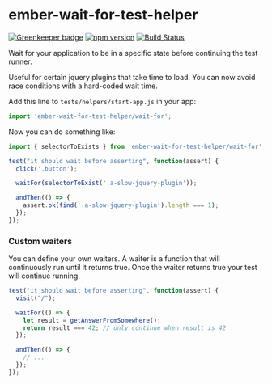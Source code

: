 # ember-wait-for-test-helper

[![Greenkeeper badge](https://badges.greenkeeper.io/kellyselden/ember-wait-for-test-helper.svg)](https://greenkeeper.io/)
[![npm version](https://badge.fury.io/js/ember-wait-for-test-helper.svg)](https://badge.fury.io/js/ember-wait-for-test-helper)
[![Build Status](https://travis-ci.org/ember-cli/ember-cli.svg?branch=master)](https://travis-ci.org/ember-cli/ember-cli)

Wait for your application to be in a specific state before continuing the test runner.

Useful for certain jquery plugins that take time to load. You can now avoid race conditions with a hard-coded wait time.

Add this line to `tests/helpers/start-app.js` in your app:

```js
import 'ember-wait-for-test-helper/wait-for';
```

Now you can do something like:

```js
import { selectorToExists } from 'ember-wait-for-test-helper/wait-for';

test("it should wait before asserting", function(assert) {
  click('.button');

  waitFor(selectorToExist('.a-slow-jquery-plugin'));

  andThen(() => {
    assert.ok(find('.a-slow-jquery-plugin').length === 1);
  });
});
```

### Custom waiters

You can define your own waiters. A waiter is a function that will continuously
run until it returns true. Once the waiter returns true your test will continue
running.


```js
test("it should wait before asserting", function(assert) {
  visit("/");

  waitFor(() => {
    let result = getAnswerFromSomewhere();
    return result === 42; // only continue when result is 42
  });

  andThen(() => {
    // ...
  });
});
```
